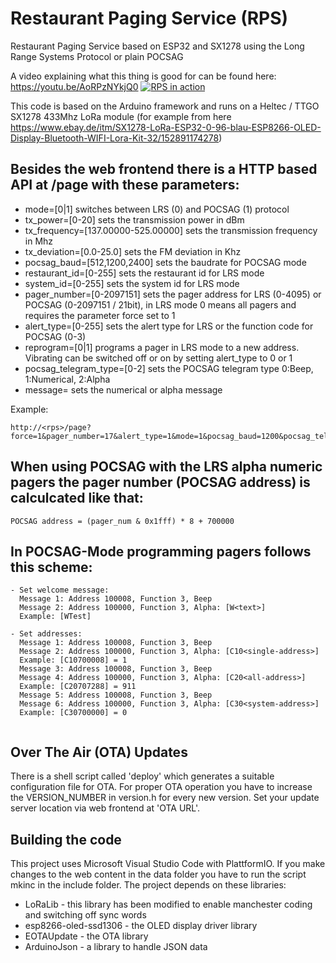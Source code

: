 # Restaurant Paging Service (RPS)
Restaurant Paging Service based on ESP32 and SX1278 using the Long Range Systems Protocol or plain POCSAG

A video explaining what this thing is good for can be found here: https://youtu.be/AoRPzNYkjQ0
[![RPS in action](https://img.youtube.com/vi/AoRPzNYkjQ0/0.jpg)](https://www.youtube.com/watch?v=AoRPzNYkjQ0)

This code is based on the Arduino framework and runs on a Heltec / TTGO
SX1278 433Mhz LoRa module (for example from here
https://www.ebay.de/itm/SX1278-LoRa-ESP32-0-96-blau-ESP8266-OLED-Display-Bluetooth-WIFI-Lora-Kit-32/152891174278)

## Besides the web frontend there is a HTTP based API at /page with these parameters:
- mode=[0|1] 
  switches between LRS (0) and POCSAG (1) protocol
- tx_power=[0-20]
  sets the transmission power in dBm
- tx_frequency=[137.00000-525.00000]
  sets the transmission frequency in Mhz
- tx_deviation=[0.0-25.0]
  sets the FM deviation in Khz
- pocsag_baud=[512,1200,2400]
  sets the baudrate for POCSAG mode
- restaurant_id=[0-255]
  sets the restaurant id for LRS mode
- system_id=[0-255]
  sets the system id for LRS mode
- pager_number=[0-2097151]
  sets the pager address for LRS (0-4095) or POCSAG (0-2097151 / 21bit), in LRS mode 0 means all pagers and requires the parameter force set to 1
- alert_type=[0-255]
  sets the alert type for LRS or the function code for POCSAG (0-3)
- reprogram=[0|1]
  programs a pager in LRS mode to a new address. Vibrating can be switched off or on by setting alert_type to 0 or 1
- pocsag_telegram_type=[0-2]
  sets the POCSAG telegram type 0:Beep, 1:Numerical, 2:Alpha
- message=<text>
  sets the numerical or alpha message

Example:

```
http://<rps>/page?force=1&pager_number=17&alert_type=1&mode=1&pocsag_baud=1200&pocsag_telegram_type=2&message=this%20is%20a%20test
```

## When using POCSAG with the LRS alpha numeric pagers the pager number (POCSAG address) is calculcated like that:

```
POCSAG address = (pager_num & 0x1fff) * 8 + 700000
```

## In POCSAG-Mode programming pagers follows this scheme:

```
- Set welcome message: 
  Message 1: Address 100008, Function 3, Beep
  Message 2: Address 100000, Function 3, Alpha: [W<text>]
  Example: [WTest]

- Set addresses:
  Message 1: Address 100008, Function 3, Beep
  Message 2: Address 100000, Function 3, Alpha: [C10<single-address>]
  Example: [C10700008] = 1
  Message 3: Address 100008, Function 3, Beep
  Message 4: Address 100000, Function 3, Alpha: [C20<all-address>]
  Example: [C20707288] = 911
  Message 5: Address 100008, Function 3, Beep
  Message 6: Address 100000, Function 3, Alpha: [C30<system-address>]
  Example: [C30700000] = 0
  
```

## Over The Air (OTA) Updates 

There is a shell script called 'deploy' which generates a suitable configuration file for OTA. For proper OTA operation you have to increase the VERSION_NUMBER in version.h for every new version. Set your update server location via web frontend at 'OTA URL'.

## Building the code

This project uses Microsoft Visual Studio Code with PlattformIO. If you make changes to the web content in the data folder you have to run the script mkinc in the include folder. The project depends on these libraries:

- LoRaLib - this library has been modified to enable manchester coding and switching off sync words
- esp8266-oled-ssd1306 - the OLED display driver library
- EOTAUpdate - the OTA library
- ArduinoJson - a library to handle JSON data
